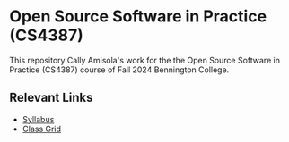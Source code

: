 # Open Source Software in Practice (CS4387)
This repository Cally Amisola's work for the the Open Source Software in Practice (CS4387) course of Fall 2024 Bennington College.

## Relevant Links
- [Syllabus](SYLLABUS.md)
- [Class Grid](CLASS_GRID.md)
